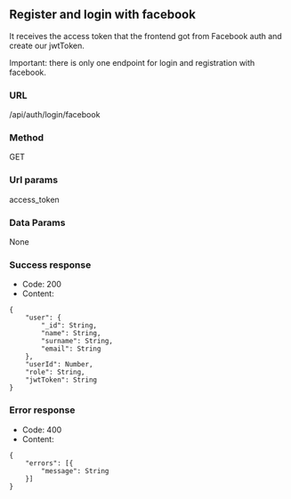 ## Register and login with facebook

It receives the access token that the frontend got from Facebook auth and create our jwtToken.

Important: there is only one endpoint for login and registration with facebook.

### URL

/api/auth/login/facebook

### Method

GET

### Url params

access_token

### Data Params

None

### Success response
- Code: 200
- Content:
```
{
    "user": {
        "_id": String,
        "name": String,
        "surname": String,
        "email": String
    },
    "userId": Number,
    "role": String,
    "jwtToken": String
}
```

### Error response
- Code: 400
- Content:
```
{
    "errors": [{
        "message": String
    }]
}
```
